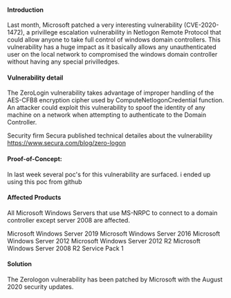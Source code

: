 #### Introduction

Last month, Microsoft patched a very interesting vulnerability (CVE-2020-1472), a privillege escalation vulnerability in Netlogon Remote Protocol that could allow anyone to take full control of windows domain controllers. This vulnerability has a huge impact as it basically allows any unauthenticated user on the local network to compromised the windows domain controller without having any special privilledges.  

#### Vulnerability detail

The ZeroLogin vulnerability takes advantage of improper handling of the AES-CFB8 encryption cipher used by ComputeNetlogonCredential function. An attacker could exploit this vulnerability to spoof the identity of any machine on a network when attempting to authenticate to the Domain Controller.

Security firm Secura published technical detailes about the vulnerability https://www.secura.com/blog/zero-logon



#### Proof-of-Concept:

In last week several poc's for this vulnerability are surfaced. i ended up using this poc from github






#### Affected Products
All Microsoft Windows Servers that use MS-NRPC to connect to a domain controller except server 2008 are affected.

Microsoft Windows Server 2019
Microsoft Windows Server 2016
Microsoft Windows Server 2012
Microsoft Windows Server 2012 R2
Microsoft Windows Server 2008 R2 Service Pack 1


#### Solution
The Zerologon vulnerability has been patched by Microsoft with the August 2020 security updates.
